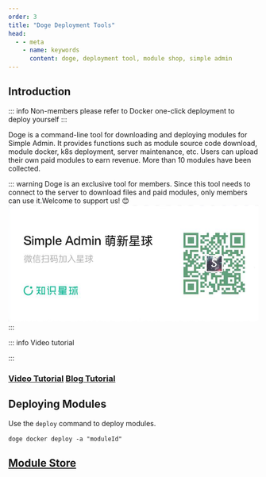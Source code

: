 ```yaml
---
order: 3
title: "Doge Deployment Tools"
head:
  - - meta
    - name: keywords
      content: doge, deployment tool, module shop, simple admin
---
```



## Introduction

::: info
Non-members please refer to Docker one-click deployment to deploy yourself
:::

Doge is a command-line tool for downloading and deploying modules for Simple Admin. It provides functions such as module source code download, module docker, k8s deployment, server maintenance, etc. Users can upload their own paid modules to earn revenue. More than 10 modules have been collected.

::: warning
Doge is an exclusive tool for members. Since this tool needs to connect to the server to download files and paid modules, only members can use it.Welcome to support us! 😊
![qrcode](/assets/planet.png)
:::

::: info Video tutorial

<BiliBili bvid="BV1vg4y1Z7hK" />

:::

### [Video Tutorial](https://www.bilibili.com/video/BV1vg4y1Z7hK/?share_source=copy_web&vd_source=f045c6cd68640dbfa7188638af9c7b03) [Blog Tutorial](https://space.bilibili.com/9872669/channel/collectiondetail?sid=2007668)

## Deploying Modules

Use the `deploy` command to deploy modules.

```shell
doge docker deploy -a "moduleId"
```

## [Module Store](https://doge.ryansu.tech/store/index)
